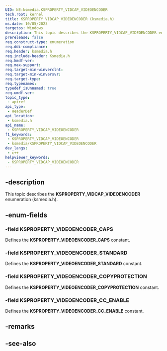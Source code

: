 ```yaml
---
UID: NE:ksmedia.KSPROPERTY_VIDCAP_VIDEOENCODER
tech.root: kernel
title: KSPROPERTY_VIDCAP_VIDEOENCODER (ksmedia.h)
ms.date: 10/05/2023
targetos: Windows
description: This topic describes the KSPROPERTY_VIDCAP_VIDEOENCODER enumeration (ksmedia.h).
prerelease: false
req.construct-type: enumeration
req.ddi-compliance: 
req.header: ksmedia.h
req.include-header: Ksmedia.h
req.kmdf-ver: 
req.max-support: 
req.target-min-winverclnt: 
req.target-min-winversvr: 
req.target-type: 
req.typenames: 
typedef_isUnnamed: true
req.umdf-ver: 
topic_type:
 - apiref
api_type:
 - HeaderDef
api_location:
 - ksmedia.h
api_name:
 - KSPROPERTY_VIDCAP_VIDEOENCODER
f1_keywords:
 - KSPROPERTY_VIDCAP_VIDEOENCODER
 - ksmedia/KSPROPERTY_VIDCAP_VIDEOENCODER
dev_langs:
 - c++
helpviewer_keywords:
 - KSPROPERTY_VIDCAP_VIDEOENCODER
---
```


## -description

This topic describes the **KSPROPERTY_VIDCAP_VIDEOENCODER** enumeration (ksmedia.h).

## -enum-fields

### -field KSPROPERTY_VIDEOENCODER_CAPS

Defines the **KSPROPERTY_VIDEOENCODER_CAPS** constant.

### -field KSPROPERTY_VIDEOENCODER_STANDARD

Defines the **KSPROPERTY_VIDEOENCODER_STANDARD** constant.

### -field KSPROPERTY_VIDEOENCODER_COPYPROTECTION

Defines the **KSPROPERTY_VIDEOENCODER_COPYPROTECTION** constant.

### -field KSPROPERTY_VIDEOENCODER_CC_ENABLE

Defines the **KSPROPERTY_VIDEOENCODER_CC_ENABLE** constant.

## -remarks

## -see-also
